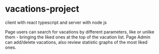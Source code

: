 # vacations-project
client with react typescript and server with node js

Page users can search for vacations by different parameters, like or unlike them - bringing the liked ones at the top of the vacation list. Page Admin can add/delete vacations, also review statistic graphs of the most liked ones.
